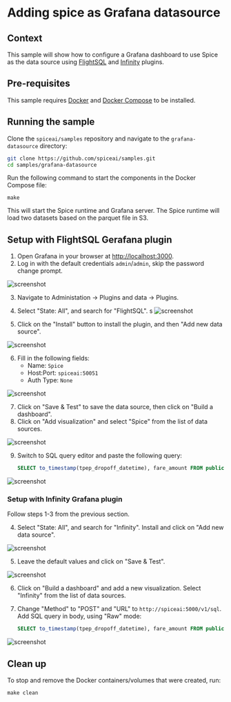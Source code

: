 # Adding spice as Grafana datasource

## Context

This sample will show how to configure a Grafana dashboard to use Spice as the data source using [FlightSQL](https://grafana.com/grafana/plugins/influxdata-flightsql-datasource/) and [Infinity](https://grafana.com/docs/plugins/yesoreyeram-infinity-datasource/latest/) plugins.

## Pre-requisites

This sample requires [Docker](https://www.docker.com/) and [Docker Compose](https://docs.docker.com/compose/) to be installed.

## Running the sample

Clone the `spiceai/samples` repository and navigate to the `grafana-datasource` directory:

```bash
git clone https://github.com/spiceai/samples.git
cd samples/grafana-datasource
```

Run the following command to start the components in the Docker Compose file:

`make`

This will start the Spice runtime and Grafana server. The Spice runtime will load two datasets based on the parquet file in S3.

## Setup with FlightSQL Gerafana plugin

1. Open Grafana in your browser at [http://localhost:3000](http://localhost:3000).
2. Log in with the default credentials `admin`/`admin`, skip the password change prompt.

![screenshot](./img/grafana-datasource-1.png)

3. Navigate to Administation -> Plugins and data -> Plugins.
4. Select "State: All", and search for "FlightSQL".
s
![screenshot](./img/grafana-datasource-2.png)

5. Click on the "Install" button to install the plugin, and then "Add new data source".

![screenshot](./img/grafana-datasource-3.png)

6. Fill in the following fields:
   - Name: `Spice`
   - Host:Port: `spiceai:50051`
   - Auth Type: `None`

![screenshot](./img/grafana-datasource-4.png)

7. Click on "Save & Test" to save the data source, then click on "Build a dashboard".
8. Click on "Add visualization" and select "Spice" from the list of data sources.

![screenshot](./img/grafana-datasource-5.png)

9. Switch to SQL query editor and paste the following query:
   ```sql
   SELECT to_timestamp(tpep_dropoff_datetime), fare_amount FROM public.taxi_trips LIMIT 100
   ```

![screenshot](./img/grafana-datasource-6.png)

### Setup with Infinity Grafana plugin

Follow steps 1-3 from the previous section.

4. Select "State: All", and search for "Infinity". Install and click on "Add new data source".

![screenshot](./img/grafana-datasource-7.png)

5. Leave the default values and click on "Save & Test".

![screenshot](./img/grafana-datasource-8.png)

6. Click on "Build a dashboard" and add a new visualization. Select "Infinity" from the list of data sources.

7. Change "Method" to "POST" and "URL" to `http://spiceai:5000/v1/sql`. Add SQL query in body, using "Raw" mode:
    ```sql
    SELECT to_timestamp(tpep_dropoff_datetime), fare_amount FROM public.taxi_trips LIMIT 100
    ```

![screenshot](./img/grafana-datasource-9.png)

## Clean up

To stop and remove the Docker containers/volumes that were created, run:

`make clean`
